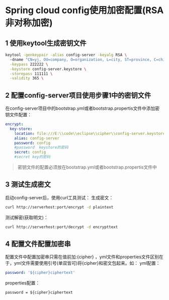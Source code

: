 # Spring cloud config使用加密配置(RSA非对称加密)

## 1 使用keytool生成密钥文件

``` sh
keytool -genkeypair -alias config-server -keyalg RSA \ 
  -dname "CN=yj, OU=company, O=organization, L=city, ST=province, C=china" \
  -keypass 222222 \
  -keystore config-server.keystore \
  -storepass 111111 \
  -validity 365 \
```

## 2 配置config-server项目使用步骤1中的密钥文件

在config-server项目中的bootstrap.yml或者bootstrap.propertis文件中添加密钥文件配置：
``` yml
encrypt:
  key-store:
    location: file:///E:\\code\\eclipse\\cipher\\config-server.keystore
    alias: config-server
    password: config
	#password  keystore的密码
    secret: config
	#secret key的密码
```
> 密钥文件的配置必须放在bootstrap.yml或者bootstrap.propertis文件中

## 3 测试生成密文

启动config-server后，使用curl工具测试：
生成密文：
``` sh
curl http://serverhost:port/encrypt -d plaintext
```
测试解密(获取明文)：
``` sh
curl http://serverhost:port/decrypt -d encrypttext
```

## 4 配置文件配置加密串

配置文件中配置加密串只需在值前加:{cipher} ，yml文件和properties文件区别在于，yml文件需要使用引号(单双皆可)将{cipher}和密文包起来。如：
yml配置：
``` yml
password: '${cipher}ciphertext'
```
properties配置：
``` propertis
password = ${cipher}ciphertext
```